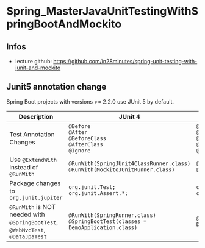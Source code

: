 # Spring_MasterJavaUnitTestingWithSpringBootAndMockito

## Infos
 - lecture github: https://github.com/in28minutes/spring-unit-testing-with-junit-and-mockito

## Junit5 annotation change
Spring Boot projects with versions >= 2.2.0 use JUnit 5 by default.

|Description|JUnit 4| JUnit 5|
|--|--|--|
|Test Annotation Changes|`@Before`<BR/>`@After`<BR/>`@BeforeClass`<BR/>`@AfterClass`<BR/>`@Ignore`|`@BeforeEach`<BR/>`@AfterEach`<BR/>`@BeforeAll`<BR/>`@AfterAll`<BR/>`@Disabled`|
|Use `@ExtendWith` instead of `@RunWith`|`@RunWith(SpringJUnit4ClassRunner.class)`<BR/>`@RunWith(MockitoJUnitRunner.class)`|`@ExtendWith(SpringExtension.class)` <BR/>`@ExtendWith(MockitoExtension.class)`|
|Package changes to `org.junit.jupiter` |`org.junit.Test;` <BR/> `org.junit.Assert.*;`|`org.junit.jupiter.api.Test;` <BR/>`org.junit.jupiter.api.Assertions.*;`|
|`@RunWith` is NOT needed with `@SpringBootTest`, `@WebMvcTest`, `@DataJpaTest`|`@RunWith(SpringRunner.class)`<BR/>`@SpringBootTest(classes = DemoApplication.class)`|`@SpringBootTest(classes = DemoApplication.class)`|
